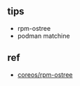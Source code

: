 ## tips
+ rpm-ostree
+ podman matchine

## ref
+ [coreos/rpm-ostree](https://coreos.github.io/rpm-ostree/)